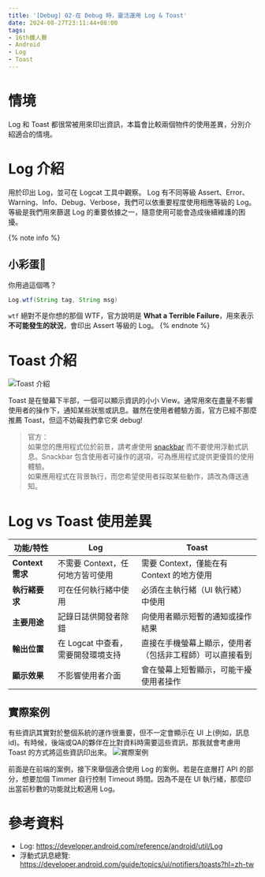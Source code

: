 ```yaml
---
title: '[Debug] 02-在 Debug 時，靈活運用 Log & Toast'
date: 2024-08-27T23:11:44+08:00
tags:
- 16th鐵人賽
- Android
- Log
- Toast
---
```


# 情境
Log 和 Toast 都很常被用來印出資訊，本篇會比較兩個物件的使用差異，分別介紹適合的情境。
<!-- more -->

# Log 介紹
用於印出 Log，並可在 Logcat 工具中觀察。
Log 有不同等級 Assert、Error、Warning、Info、Debug、Verbose，我們可以依重要程度使用相應等級的 Log。等級是我們用來篩選 Log 的重要依據之一，隨意使用可能會造成後續維護的困擾。

{% note info %}
## 小彩蛋🥚
你用過這個嗎？
```java
Log.wtf(String tag, String msg) 
```
`wtf` 絕對不是你想的那個 WTF，官方說明是 **What a Terrible Failure**，用來表示**不可能發生的狀況**，會印出 Assert 等級的 Log。
{% endnote %}

# Toast 介紹
![Toast 介紹](Toast.png)

Toast 是在螢幕下半部，一個可以顯示資訊的小小 View。通常用來在盡量不影響使用者的操作下，通知某些狀態或訊息。雖然在使用者體驗方面，官方已經不那麼推薦 Toast，但這不妨礙我們拿它來 debug!

> 官方：</br>如果您的應用程式位於前景，請考慮使用 [snackbar](https://material.io/components/snackbars) 而不要使用浮動式訊息。Snackbar 包含使用者可操作的選項，可為應用程式提供更優質的使用體驗。</br>如果應用程式在背景執行，而您希望使用者採取某些動作，請改為傳送通知。

# Log vs Toast 使用差異
| **功能/特性**    | **Log**                            | **Toast**                                                |
| ---------------- | ---------------------------------- | -------------------------------------------------------- |
| **Context 需求** | 不需要 Context，任何地方皆可使用   | 需要 Context，僅能在有 Context 的地方使用                |
| **執行緒要求**   | 可在任何執行緒中使用               | 必須在主執行緒（UI 執行緒）中使用                        |
| **主要用途**     | 記錄日誌供開發者除錯               | 向使用者顯示短暫的通知或操作結果                         |
| **輸出位置**     | 在 Logcat 中查看，需要開發環境支持 | 直接在手機螢幕上顯示，使用者（包括非工程師）可以直接看到 |
| **顯示效果**     | 不影響使用者介面                   | 會在螢幕上短暫顯示，可能干擾使用者操作                   |

## 實際案例
有些資訊其實對於整個系統的運作很重要，但不一定會顯示在 UI 上(例如，訊息id)。有時候，後端或QA的夥伴在比對資料時需要這些資訊，那我就會考慮用 Toast 的方式將這些資訊印出來。
![實際案例](實際案例.png)

前面是在前端的案例，接下來舉個適合使用 Log 的案例。若是在底層打 API 的部分，想要加個 Timmer 自行控制 Timeout 時間。因為不是在 UI 執行緒，那麼印出當前秒數的功能就比較適用 Log。

# 參考資料
- Log: https://developer.android.com/reference/android/util/Log
- 浮動式訊息總覽: https://developer.android.com/guide/topics/ui/notifiers/toasts?hl=zh-tw

